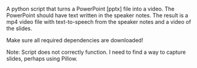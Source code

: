 A python script that turns a PowerPoint [pptx] file into a video. The PowerPoint should have text written in the speaker notes. The result is a mp4 video file with text-to-speech from the speaker notes and a video of the slides. 

Make sure all required dependencies are downloaded! 

Note: Script does not correctly function. I need to find a way to capture slides, perhaps using Pillow.
